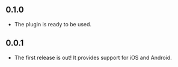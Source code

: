 ## 0.1.0

* The plugin is ready to be used.


## 0.0.1

* The first release is out! It provides support for iOS and Android.
